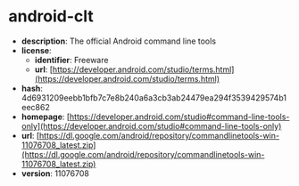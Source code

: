 # android-clt

- **description**: The official Android command line tools
- **license**:
  - **identifier**: Freeware
  - **url**: [https://developer.android.com/studio/terms.html](https://developer.android.com/studio/terms.html)
- **hash**: 4d6931209eebb1bfb7c7e8b240a6a3cb3ab24479ea294f3539429574b1eec862
- **homepage**: [https://developer.android.com/studio#command-line-tools-only](https://developer.android.com/studio#command-line-tools-only)
- **url**: [https://dl.google.com/android/repository/commandlinetools-win-11076708_latest.zip](https://dl.google.com/android/repository/commandlinetools-win-11076708_latest.zip)
- **version**: 11076708

